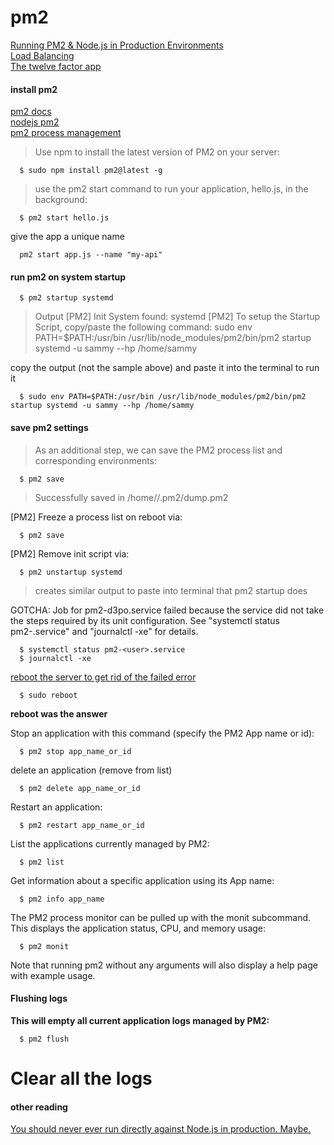 # pm2

[Running PM2 & Node.js in Production Environments](https://hackernoon.com/running-pm2-node-js-in-production-environments-13e703fc108a)   
[Load Balancing](https://pm2.io/doc/en/runtime/guide/load-balancing/)   
[The twelve factor app](https://12factor.net/)   



#### install pm2   
[pm2 docs](http://pm2.keymetrics.io/docs/usage/pm2-doc-single-page/)   
[nodejs pm2](https://www.npmjs.com/package/pm2)   
[pm2 process management](http://pm2.keymetrics.io/docs/usage/process-management/)   
> Use npm to install the latest version of PM2 on your server:

```
  $ sudo npm install pm2@latest -g
```

> use the pm2 start command to run your application, hello.js, in the background:
```
  $ pm2 start hello.js
```

give the app a unique name
```
  pm2 start app.js --name "my-api"
```

#### run pm2 on system startup
```
  $ pm2 startup systemd
```
>Output
[PM2] Init System found: systemd
[PM2] To setup the Startup Script, copy/paste the following command:
sudo env PATH=$PATH:/usr/bin /usr/lib/node_modules/pm2/bin/pm2 startup systemd -u sammy --hp /home/sammy

copy the output (not the sample above) and paste it into the terminal to run it
```
  $ sudo env PATH=$PATH:/usr/bin /usr/lib/node_modules/pm2/bin/pm2 startup systemd -u sammy --hp /home/sammy
```

#### save pm2 settings
> As an additional step, we can save the PM2 process list and corresponding environments:
```
  $ pm2 save
```
> Successfully saved in /home/<user>/.pm2/dump.pm2

[PM2] Freeze a process list on reboot via:
```
  $ pm2 save
```


[PM2] Remove init script via:
```
  $ pm2 unstartup systemd
```
> creates similar output to paste into terminal that pm2 startup does

GOTCHA: Job for pm2-d3po.service failed because the service did not take the steps required by its unit configuration.
See "systemctl status pm2-<user>.service" and "journalctl -xe" for details.

```
  $ systemctl status pm2-<user>.service
  $ journalctl -xe
```

[reboot the server to get rid of the failed error](https://github.com/Unitech/pm2/issues/3924)    
```
  $ sudo reboot
```
**reboot was the answer**


Stop an application with this command (specify the PM2 App name or id):
```
  $ pm2 stop app_name_or_id
```

delete an application (remove from list)
```
  $ pm2 delete app_name_or_id
```

Restart an application:
```
  $ pm2 restart app_name_or_id
```

List the applications currently managed by PM2:
```
  $ pm2 list
```

Get information about a specific application using its App name:
```
  $ pm2 info app_name
```

The PM2 process monitor can be pulled up with the monit subcommand. This displays the application status, CPU, and memory usage:
```
  $ pm2 monit
```

Note that running pm2 without any arguments will also display a help page with example usage.

#### Flushing logs
**This will empty all current application logs managed by PM2:**
```
  $ pm2 flush
```
 # Clear all the logs


#### other reading
[You should never ever run directly against Node.js in production. Maybe.](https://medium.freecodecamp.org/you-should-never-ever-run-directly-against-node-js-in-production-maybe-7fdfaed51ec6)   
